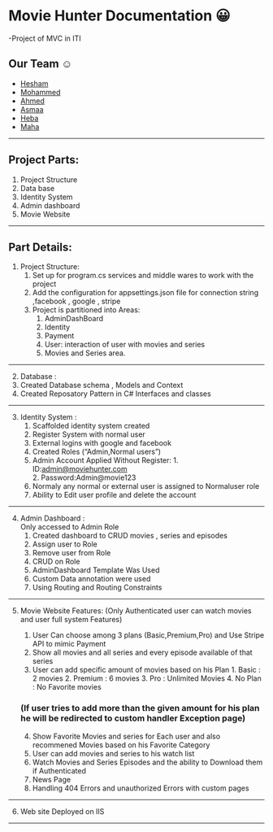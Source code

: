 
# Movie Hunter Documentation 😀
-Project of MVC in ITI 

## Our Team :relaxed:
  * [Hesham](https://github.com/HeshamHendawi)
  * [Mohammed](https://github.com/hamadasmsm)
  * [Ahmed](https://github.com/AhmedTaha475)
  * [Asmaa](https://github.com/asmaaabdeen)
  * [Heba]( https://github.com/Hebaallah61)
  * [Maha](https://github.com/Maha-Yehia)
  ------------------

## Project Parts:
1.	Project Structure  
2.	Data base 
3.	Identity System 
4.	Admin dashboard
5.	Movie Website
--------------  

## Part Details:
1. Project Structure:
    1. Set up for program.cs services and middle wares to work with the project
    2. Add the configuration for appsettings.json file for connection string ,facebook , google , stripe
    3. Project is  partitioned into Areas:
       1. AdminDashBoard
       2. Identity
       3. Payment
       4. User: interaction of user with movies and series
       5. Movies and Series area.  

-------------

 2.	Database : 
   1. Created Database schema , Models and Context 
   2. Created Reposatory Pattern in C# Interfaces and classes 
------------

 3.	Identity System :
      1.	Scaffolded identity system created
      2.	Register System with normal user 
      3.	External logins with google and facebook 
      4.	Created Roles (“Admin,Normal users”)
      5.	Admin Account Applied Without Register:
          1. ID:admin@moviehunter.com	
          2. Password:Admin@movie123  
      6.	Normaly any normal or external user is assigned to Normaluser role 
      7.	Ability to Edit user profile and delete the account
-------------

 4. Admin Dashboard :  
      Only  accessed to Admin Role 
      1.	Created dashboard to CRUD movies , series and episodes 
      2.	Assign user to Role
      3.	Remove user from Role
      4.	CRUD on  Role
      5.	AdminDashboard Template Was Used
      6.	Custom Data annotation were used
      7.	Using Routing and Routing Constraints
-----------

 5. Movie Website Features: 
     (Only Authenticated user can watch movies and user full system Features)
      1.	User Can choose among 3 plans (Basic,Premium,Pro) and Use Stripe API to mimic Payment 
      2.	Show all movies and all series and every episode available of that series 
      3.	User can add  specific amount of movies based on his Plan 
         1. Basic : 2 movies
         2. Premium : 6 movies
         3. Pro : Unlimited Movies
         4. No Plan : No Favorite movies

    ### (If user tries to add more than the given amount for his plan he will be redirected to custom handler Exception page)
      4.	Show Favorite Movies and series for Each user and also recommened Movies based on his Favorite Category
      5.	User can add movies and series to his watch list
      6.	Watch Movies and Series Episodes and the ability to Download them if Authenticated
      7.	News Page 
      8.	Handling 404 Errors and unauthorized Errors with custom pages
      
------------

 6. Web site Deployed on IIS
----------

